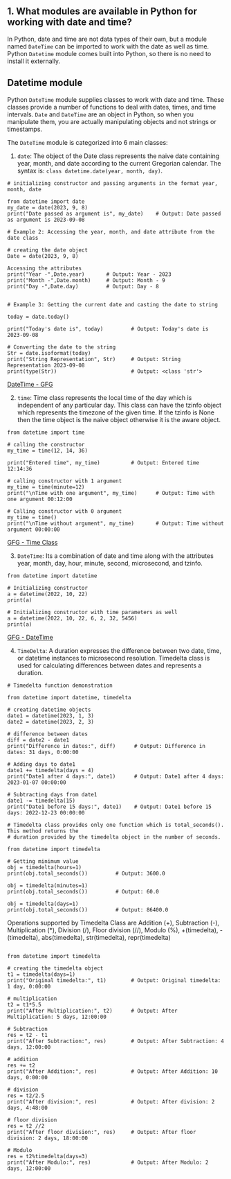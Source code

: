 
## 1. What modules are available in Python for working with date and time?

In Python, date and time are not data types of their own, but a module named `DateTime` can be imported to work with the date as well as time. 
Python `Datetime` module comes built into Python, so there is no need to install it externally.

## Datetime module

Python `DateTime` module supplies classes to work with date and time. These classes provide a number of functions to deal with dates, times, and time 
intervals. `Date` and `DateTime` are an object in Python, so when you manipulate them, you are actually manipulating objects and not strings or timestamps. 

The `DateTime` module is categorized into 6 main classes:

1. `date`: The object of the Date class represents the naive date containing year, month, and date according to the current Gregorian calendar. 
The syntax is: `class datetime.date(year, month, day)`.

```
# initializing constructor and passing arguments in the format year, month, date

from datetime import date
my_date = date(2023, 9, 8)
print("Date passed as argument is", my_date)    # Output: Date passed as argument is 2023-09-08

# Example 2: Accessing the year, month, and date attribute from the date class

# creating the date object
Date = date(2023, 9, 8)

Accessing the attributes
print("Year -",Date.year)       # Output: Year - 2023
print("Month -",Date.month)     # Output: Month - 9
print("Day -",Date.day)         # Output: Day - 8


# Example 3: Getting the current date and casting the date to string

today = date.today()

print("Today's date is", today)         # Output: Today's date is 2023-09-08

# Converting the date to the string
Str = date.isoformat(today)
print("String Representation", Str)     # Output: String Representation 2023-09-08
print(type(Str))                        # Output: <class 'str'>
```

[DateTime - GFG](https://www.geeksforgeeks.org/python-datetime-date-class/)


2. `time`: Time class represents the local time of the day which is independent of any particular day. This class can have the tzinfo
   object which represents the timezone of the given time. If the tzinfo is None then the time object is the naive object otherwise it is the aware object.

```
from datetime import time

# calling the constructor
my_time = time(12, 14, 36)          

print("Entered time", my_time)          # Output: Entered time 12:14:36

# calling constructor with 1 argument
my_time = time(minute=12)
print("\nTime with one argument", my_time)      # Output: Time with one argument 00:12:00

# Calling constructor with 0 argument
my_time = time()
print("\nTime without argument", my_time)       # Output: Time without argument 00:00:00
```

[GFG - Time Class](https://www.geeksforgeeks.org/python-datetime-time-class/)

3. `DateTime`: Its a combination of date and time along with the attributes year, month, day, hour, minute, second, microsecond, and tzinfo.

```
from datetime import datetime

# Initializing constructor
a = datetime(2022, 10, 22)
print(a)

# Initializing constructor with time parameters as well
a = datetime(2022, 10, 22, 6, 2, 32, 5456)
print(a)
```

[GFG - DateTime](https://www.geeksforgeeks.org/python-datetime-datetime-class/)

4. `TimeDelta`: A duration expresses the difference between two date, time, or datetime instances to microsecond resolution. Timedelta class is used for calculating differences between dates and represents a duration.

```
# Timedelta function demonstration

from datetime import datetime, timedelta

# creating datetime objects
date1 = datetime(2023, 1, 3)
date2 = datetime(2023, 2, 3)

# difference between dates
diff = date2 - date1
print("Difference in dates:", diff)      # Output: Difference in dates: 31 days, 0:00:00

# Adding days to date1
date1 += timedelta(days = 4)
print("Date1 after 4 days:", date1)      # Output: Date1 after 4 days: 2023-01-07 00:00:00

# Subtracting days from date1
date1 -= timedelta(15)
print("Date1 before 15 days:", date1)    # Output: Date1 before 15 days: 2022-12-23 00:00:00

# Timedelta class provides only one function which is total_seconds(). This method returns the
# duration provided by the timedelta object in the number of seconds.

from datetime import timedelta

# Getting minimum value
obj = timedelta(hours=1)
print(obj.total_seconds())         # Output: 3600.0

obj = timedelta(minutes=1)
print(obj.total_seconds())         # Output: 60.0

obj = timedelta(days=1)
print(obj.total_seconds())         # Output: 86400.0
```

Operations supported by Timedelta Class are Addition (+), Subtraction (-), Multiplication (*), Division (/), Floor division (//), Modulo (%), +(timedelta),
-(timedelta), abs(timedelta), str(timedelta), repr(timedelta)

```

from datetime import timedelta

# creating the timedelta object
t1 = timedelta(days=1)
print("Original timedelta:", t1)        # Output: Original timedelta: 1 day, 0:00:00

# multiplication
t2 = t1*5.5
print("After Multiplication:", t2)      # Output: After Multiplication: 5 days, 12:00:00

# Subtraction
res = t2 - t1
print("After Subtraction:", res)        # Output: After Subtraction: 4 days, 12:00:00

# addition
res += t2
print("After Addition:", res)           # Output: After Addition: 10 days, 0:00:00

# division
res = t2/2.5
print("After division:", res)           # Output: After division: 2 days, 4:48:00

# floor division
res = t2 //2
print("After floor division:", res)     # Output: After floor division: 2 days, 18:00:00

# Modulo
res = t2%timedelta(days=3)
print("After Modulo:", res)             # Output: After Modulo: 2 days, 12:00:00
```


